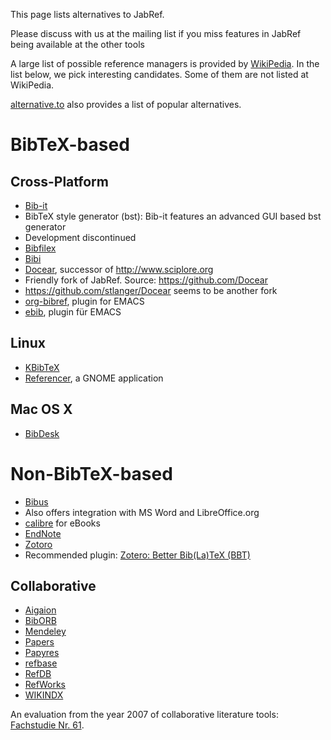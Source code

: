 This page lists alternatives to JabRef.

Please discuss with us at the mailing list if you miss features in JabRef being available at the other tools

A large list of possible reference managers is provided by [WikiPedia](https://en.wikipedia.org/wiki/Comparison_of_reference_management_software). 
In the list below, we pick interesting candidates. 
Some of them are not listed at WikiPedia.

[alternative.to](http://alternativeto.net/software/jabref/) also provides a list of popular alternatives.

# BibTeX-based

## Cross-Platform

* [Bib-it](http://bib-it.sourceforge.net/index.php)
 * BibTeX style generator (bst): Bib-it features an advanced GUI based bst generator
 * Development discontinued
* [Bibfilex](https://sites.google.com/site/bibfilex/)
* [Bibi](http://bibi.sourceforge.net/)
* [Docear](http://www.docear.org/), successor of http://www.sciplore.org
 * Friendly fork of JabRef. Source: https://github.com/Docear
 * https://github.com/stlanger/Docear seems to be another fork
* [org-bibref](https://gitorious.org/org-bibref), plugin for EMACS
* [ebib](https://github.com/joostkremers/ebib), plugin für EMACS

## Linux
* [KBibTeX](http://home.gna.org/kbibtex/)
* [Referencer](https://launchpad.net/referencer), a GNOME application

## Mac OS X
* [BibDesk](http://bibdesk.sourceforge.net/)

# Non-BibTeX-based

* [Bibus](http://bibus-biblio.sourceforge.net/)
 * Also offers integration with MS Word and LibreOffice.org
* [calibre](http://calibre-ebook.com/) for eBooks
* [EndNote](http://endnote.com/product-details/basic)
* [Zotoro](https://www.zotero.org/)
 * Recommended plugin: [Zotero: Better Bib(La)TeX (BBT)](https://github.com/ZotPlus/zotero-better-bibtex)

## Collaborative

* [Aigaion](https://sourceforge.net/projects/aigaion/)
* [BibORB](http://savannah.nongnu.org/projects/biborb/)
* [Mendeley](https://www.mendeley.com/)
* [Papers](http://www.papersapp.com/)
* [Papyres](http://dl.acm.org/citation.cfm?id=1510120)
* [refbase](http://refbase.sourceforge.net)
* [RefDB](http://refdb.sourceforge.net/)
* [RefWorks](https://www.refworks.com/)
* [WIKINDX](http://wikindx.sourceforge.net/)

An evaluation from the year 2007 of collaborative literature tools: [Fachstudie Nr. 61](http://elib.uni-stuttgart.de/opus/volltexte/2007/3367/pdf/FACH_0061.pdf).